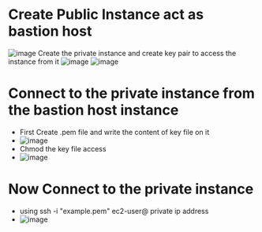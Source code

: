 # Create Public Instance act as bastion host
![image](https://github.com/user-attachments/assets/ce38219f-7c16-4795-9afc-7db6e7f9cb53)
Create the private instance and create key pair to access the instance from it
![image](https://github.com/user-attachments/assets/b78adea0-9b2c-4d65-8fb3-b3748217af28)
![image](https://github.com/user-attachments/assets/0f0a9d7b-95d0-4763-b526-effcc73c16ac)
# Connect to the private instance from the bastion host instance
- First Create .pem file and write the content of key file on it
- ![image](https://github.com/user-attachments/assets/892a2c8c-014c-4f7a-87da-e12b4e6c840c)
- Chmod the key file access
- ![image](https://github.com/user-attachments/assets/cdcfcbf0-cfb1-4204-b27c-f856fa1db95b)
# Now Connect to the private instance
- using ssh -i "example.pem" ec2-user@ private ip address
- ![image](https://github.com/user-attachments/assets/e0175054-ef49-4ab4-9431-43a770c11c2a)



